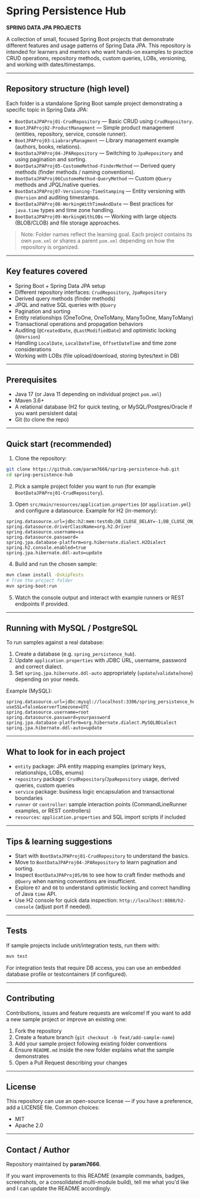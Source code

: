 # Spring Persistence Hub

**SPRING DATA JPA PROJECTS**

A collection of small, focused Spring Boot projects that demonstrate different features and usage patterns of Spring Data JPA. This repository is intended for learners and mentors who want hands-on examples to practice CRUD operations, repository methods, custom queries, LOBs, versioning, and working with dates/timestamps.

---

## Repository structure (high level)

Each folder is a standalone Spring Boot sample project demonstrating a specific topic in Spring Data JPA:

* `BootDataJPAProj01-CrudRepository` — Basic CRUD using `CrudRepository`.
* `BootJPAProj02-ProductManagment` — Simple product management (entities, repository, service, console runner).
* `BootJPAProj03-LiabraryManagment` — Library management example (authors, books, relations).
* `BootDataJPAProj04-JPARepository` — Switching to `JpaRepository` and using pagination and sorting.
* `BootDataJPAProj05-CostomeMethod-FinderMethod` — Derived query methods (finder methods / naming conventions).
* `BootDataJPAProj06CustomeMethod-QueryMethod` — Custom `@Query` methods and JPQL/native queries.
* `BootDataJPAProj07-Versioning-TimeStamping` — Entity versioning with `@Version` and auditing timestamps.
* `BootDataJPAProj08-WorkingWithTimeAndDate` — Best practices for `java.time` types and time zone handling.
* `BootDataJPAProj09-WorkingWithLOBs` — Working with large objects (BLOB/CLOB) and file storage approaches.

> Note: Folder names reflect the learning goal. Each project contains its own `pom.xml` or shares a parent `pom.xml` depending on how the repository is organized.

---

## Key features covered

* Spring Boot + Spring Data JPA setup
* Different repository interfaces: `CrudRepository`, `JpaRepository`
* Derived query methods (finder methods)
* JPQL and native SQL queries with `@Query`
* Pagination and sorting
* Entity relationships (OneToOne, OneToMany, ManyToOne, ManyToMany)
* Transactional operations and propagation behaviors
* Auditing (`@CreatedDate`, `@LastModifiedDate`) and optimistic locking (`@Version`)
* Handling `LocalDate`, `LocalDateTime`, `OffsetDateTime` and time zone considerations
* Working with LOBs (file upload/download, storing bytes/text in DB)

---

## Prerequisites

* Java 17 (or Java 11 depending on individual project `pom.xml`)
* Maven 3.6+
* A relational database (H2 for quick testing, or MySQL/Postgres/Oracle if you want persistent data)
* Git (to clone the repo)

---

## Quick start (recommended)

1. Clone the repository:

```bash
git clone https://github.com/param7666/spring-persistence-hub.git
cd spring-persistence-hub
```

2. Pick a sample project folder you want to run (for example `BootDataJPAProj01-CrudRepository`).

3. Open `src/main/resources/application.properties` (or `application.yml`) and configure a datasource. Example for H2 (in-memory):

```properties
spring.datasource.url=jdbc:h2:mem:testdb;DB_CLOSE_DELAY=-1;DB_CLOSE_ON_EXIT=FALSE
spring.datasource.driverClassName=org.h2.Driver
spring.datasource.username=sa
spring.datasource.password=
spring.jpa.database-platform=org.hibernate.dialect.H2Dialect
spring.h2.console.enabled=true
spring.jpa.hibernate.ddl-auto=update
```

4. Build and run the chosen sample:

```bash
mvn clean install -DskipTests
# from the project folder
mvn spring-boot:run
```

5. Watch the console output and interact with example runners or REST endpoints if provided.

---

## Running with MySQL / PostgreSQL

To run samples against a real database:

1. Create a database (e.g. `spring_persistence_hub`).
2. Update `application.properties` with JDBC URL, username, password and correct dialect.
3. Set `spring.jpa.hibernate.ddl-auto` appropriately (`update`/`validate`/`none`) depending on your needs.

Example (MySQL):

```properties
spring.datasource.url=jdbc:mysql://localhost:3306/spring_persistence_hub?useSSL=false&serverTimezone=UTC
spring.datasource.username=root
spring.datasource.password=yourpassword
spring.jpa.database-platform=org.hibernate.dialect.MySQL8Dialect
spring.jpa.hibernate.ddl-auto=update
```

---

## What to look for in each project

* `entity` package: JPA entity mapping examples (primary keys, relationships, LOBs, enums)
* `repository` package: `CrudRepository`/`JpaRepository` usage, derived queries, custom queries
* `service` package: business logic encapsulation and transactional boundaries
* `runner` or `controller`: sample interaction points (CommandLineRunner examples, or REST controllers)
* `resources`: `application.properties` and SQL import scripts if included

---

## Tips & learning suggestions

* Start with `BootDataJPAProj01-CrudRepository` to understand the basics.
* Move to `BootDataJPAProj04-JPARepository` to learn pagination and sorting.
* Inspect `BootDataJPAProj05/06` to see how to craft finder methods and `@Query` when naming conventions are insufficient.
* Explore `07` and `08` to understand optimistic locking and correct handling of Java `time` API.
* Use H2 console for quick data inspection: `http://localhost:8080/h2-console` (adjust port if needed).

---

## Tests

If sample projects include unit/integration tests, run them with:

```bash
mvn test
```

For integration tests that require DB access, you can use an embedded database profile or testcontainers (if configured).

---

## Contributing

Contributions, issues and feature requests are welcome! If you want to add a new sample project or improve an existing one:

1. Fork the repository
2. Create a feature branch (`git checkout -b feat/add-sample-name`)
3. Add your sample project following existing folder conventions
4. Ensure `README.md` inside the new folder explains what the sample demonstrates
5. Open a Pull Request describing your changes

---

## License

This repository can use an open-source license — if you have a preference, add a LICENSE file. Common choices:

* MIT
* Apache 2.0

---

## Contact / Author

Repository maintained by **param7666**.

If you want improvements to this README (example commands, badges, screenshots, or a consolidated multi-module build), tell me what you'd like and I can update the README accordingly.
